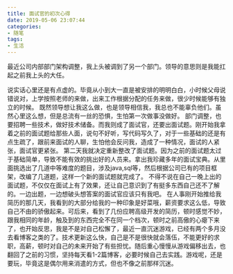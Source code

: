```yaml
---
title: 面试官的初次心得
date: 2019-05-06 23:07:44
categories:
- 随笔
tags:
- 生活
---
```

最近公司内部部门架构调整，我上头被调到了另一个部门。领导的意思则是我能扛起之前我上头的大任。
<!--more-->
说实话心里还是有点虚的。毕竟从小到大一直是被安排的明明白白，小时候父母说错说对，上学按照老师的来做，出来工作根据分配的任务来做，很少时候能够有独立的时候。
既然领导想让我这么做，也是领导相信我，我总也不能辜负他们。虽然心里这么想，但是总流有一丝的恐惧，生怕第一次做事没做好。
部门调整，也要招聘一些技术，做好技术储备。而我则成了面试官，还要出面试题。刚开始我拿着之前的面试题给那些人面，说句不好听，写代码写久了，对于一些基础的还是有点生疏了，跟前来面试的人聊，生怕他会反问我，造成了一种情况，面试的人紧张，面试官更紧张。
第二天我就决定重新整改了面试题。因为之前的面试题太过于基础简单，导致不能有效的挑出好的人员来。拿出我珍藏多年的面试宝典。从里面挑选出了几道中等难度的题目，涉及java,sql等，然后根据公司已有的项目框架，改编了几道题，这样一个新的面试题就完成了。
不得不说在自己一晚上出的面试题，不仅仅在面试上有了效果，还让自己意识到了有挺多东西自己还不了解的。一边出题，一边想破头想答案的面试官应该只有我吧。
在人事刚开始推给我简历的那几天，我看到的大部分给我的一种印象是好菜哦，薪资要求这么低，导致自己不由的骄傲起来。可后来，看到了几份应聘高级开发的简历，顿时感觉不妙，跟我相同的年龄，触及到的东西完全不在同一个档次，顿时之前高傲的心瘪下来了，也开始反思，我是不是对自己松懈了，最近一直沉迷游戏，已经有两个多月没去看博客之类的了。技术更新这么快，自己是不是很快就会落伍，不能更好的求职，高薪，顿时对自己的未来开始了有些担忧。随后重心慢慢从游戏偏移出去，也翻回了之前的习惯，坚持每天看1-2篇博客，必要时候自己去实践。游戏呢，还是要玩，毕竟这是偶尔用来消遣的方式，但也不像之前那样沉迷。
